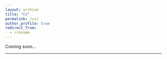 ```yaml
---
layout: archive
title: "CV"
permalink: /cv/
author_profile: true
redirect_from:
  - /resume
---
```

Coming soon...

---